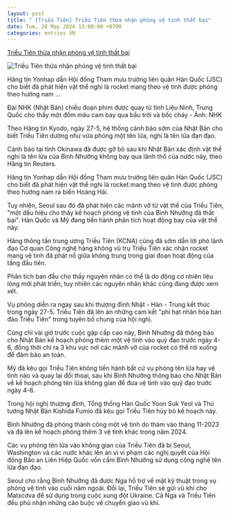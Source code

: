 ```yaml
---
layout: post
title: " [Triều Tiên] Triều Tiên thừa nhận phóng vệ tinh thất bại"
date: Tue, 28 May 2024 13:00:00 +0700
categories: entries VN
---
```

[Triều Tiên thừa nhận phóng vệ tinh thất bại](https://tuoitre.vn/trieu-tien-thua-nhan-phong-ve-tinh-that-bai-20240527212634203.htm)

![Triều Tiên thừa nhận phóng vệ tinh thất bại](https://cdn1.tuoitre.vn/zoom/600_315/471584752817336320/2024/5/27/pic0077343-170069703797454514248-46-0-517-900-crop-1716820023583146112781.jpeg)

Hãng tin Yonhap dẫn Hội đồng Tham mưu trưởng liên quân Hàn Quốc (JSC) cho biết đã phát hiện vật thể nghi là rocket mang theo vệ tinh được phóng theo hướng nam ...

Đài NHK (Nhật Bản) chiếu đoạn phim được quay từ tỉnh Liêu Ninh, Trung Quốc cho thấy một đốm màu cam bay qua bầu trời và bốc cháy - Ảnh: NHK

Theo Hãng tin Kyodo, ngày 27-5, hệ thống cảnh báo sớm của Nhật Bản cho biết Triều Tiên dường như vừa phóng một tên lửa, nghi là tên lửa đạn đạo.

Cảnh báo tại tỉnh Okinawa đã được gỡ bỏ sau khi Nhật Bản xác định vật thể nghi là tên lửa của Bình Nhưỡng không bay qua lãnh thổ của nước này, theo Hãng tin Reuters.

Hãng tin Yonhap dẫn Hội đồng Tham mưu trưởng liên quân Hàn Quốc (JSC) cho biết đã phát hiện vật thể nghi là rocket mang theo vệ tinh được phóng theo hướng nam ra biển Hoàng Hải.

Tuy nhiên, Seoul sau đó đã phát hiện các mảnh vỡ từ vật thể của Triều Tiên, "một dấu hiệu cho thấy kế hoạch phóng vệ tinh của Bình Nhưỡng đã thất bại". Hàn Quốc và Mỹ đang tiến hành phân tích hoạt động bay của vật thể này.

Hãng thông tấn trung ương Triều Tiên (KCNA) cũng đã sớm dẫn lời phó lãnh đạo Cơ quan Công nghệ hàng không vũ trụ Triều Tiên xác nhận rocket mang vệ tinh đã phát nổ giữa không trung trong giai đoạn hoạt động của tầng đầu tiên.

Phân tích ban đầu cho thấy nguyên nhân có thể là do động cơ nhiên liệu lỏng mới phát triển, tuy nhiên các nguyên nhân khác cũng đang được xem xét.

Vụ phóng diễn ra ngay sau khi thượng đỉnh Nhật - Hàn - Trung kết thúc trong ngày 27-5. Triều Tiên đã lên án những cam kết "phi hạt nhân hóa bán đảo Triều Tiên" trong tuyên bố chung của hội nghị.

Cũng chỉ vài giờ trước cuộc gặp cấp cao này, Bình Nhưỡng đã thông báo cho Nhật Bản kế hoạch phóng thêm một vệ tinh vào quỹ đạo trước ngày 4-6, đồng thời chỉ ra 3 khu vực nơi các mảnh vỡ của rocket có thể rơi xuống để đảm bảo an toàn.

Mỹ đã kêu gọi Triều Tiên không tiến hành bất cứ vụ phóng tên lửa hay vệ tinh nào và quay lại đối thoại, sau khi Bình Nhưỡng thông báo cho Nhật Bản về kế hoạch phóng tên lửa không gian để đưa vệ tinh vào quỹ đạo trước ngày 4-6.

Trong hội nghị thượng đỉnh, Tổng thống Hàn Quốc Yoon Suk Yeol và Thủ tướng Nhật Bản Kishida Fumio đã kêu gọi Triều Tiên hủy bỏ kế hoạch này.

Bình Nhưỡng đã phóng thành công một vệ tinh do thám vào tháng 11-2023 và đã lên kế hoạch phóng thêm 3 vệ tinh khác trong năm 2024.

Các vụ phóng tên lửa vào không gian của Triều Tiên đã bị Seoul, Washington và các nước khác lên án vì vi phạm các nghị quyết của Hội đồng Bảo an Liên Hiệp Quốc vốn cấm Bình Nhưỡng sử dụng công nghệ tên lửa đạn đạo.

Seoul cho rằng Bình Nhưỡng đã được Nga hỗ trợ về mặt kỹ thuật trong vụ phóng vệ tinh vào cuối năm ngoái. Đổi lại, Triều Tiên sẽ gửi vũ khí cho Matxcơva để sử dụng trong cuộc xung đột Ukraine. Cả Nga và Triều Tiên đều phủ nhận những cáo buộc về chuyển giao vũ khí.



